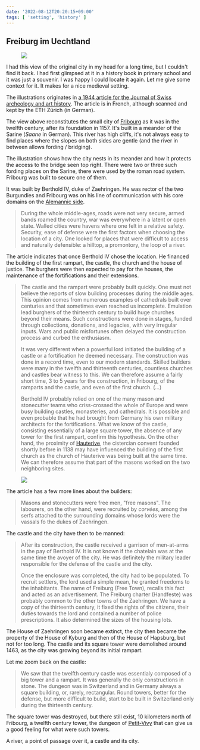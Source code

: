 ```yaml
---
date: '2022-08-12T20:20:15+09:00'
tags: [ 'setting', 'history' ]
---
```


## Freiburg im Uechtland

<figure class="noborder banner">
<a href="images/20220812_twelveth.jpg"><img src="images/20220812_twelveth.jpg" loading="lazy" /></a>
<figcaption>
</figcaption>
</figure>

I had this view of the original city in my head for a long time, but I couldn't find it back. I had first glimpsed at it in a history book in primary school and it was just a souvenir. I was happy I could locate it again. Let me give some context for it. It makes for a nice medieval setting.

The illustrations originates in [a 1944 article for the Journal of Swiss archeology and art history](https://www.e-periodica.ch/cntmng?pid=zak-003%3A1944%3A6%3A%3A380). The article is in French, although scanned and kept by the ETH Zürich (in German).

The view above reconstitutes the small city of [Fribourg](https://en.wikipedia.org/wiki/Fribourg) as it was in the twelfth century, after its foundation in 1157. It's built in a meander of the Sarine (_Saane_ in German). This river has high cliffs, it's not always easy to find places where the slopes on both sides are gentle (and the river in between allows fording / bridging).

The illustration shows how the city nests in its meander and how it protects the access to the bridge seen top right. There were two or three such fording places on the Sarine, there were used by the roman road system. Fribourg was built to secure one of them.

It was built by Berthold IV, duke of Zaehringen. He was rector of the two Burgundies and Fribourg was on his line of communication with his core domains on the [Alemannic side](https://en.wikipedia.org/wiki/Alemannic_German#/media/File:Alemannic-Dialects-Map-English.png).

> During the whole middle-ages, roads were not very secure, armed bands roamed the country, war was everywhere in a latent or open state. Walled cities were havens where one felt in a relative safety. Security, ease of defense were the first factors when choosing the location of a city. One looked for places that were difficult to access and naturally defensible: a hilltop, a promontory, the loop of a river.

The article indicates that once Berthold IV chose the location. He financed the building of the first rampart, the castle, the church and the house of justice. The burghers were then expected to pay for the houses, the maintenance of the fortifications and their extensions.

> The castle and the rampart were probably built quickly. One must not believe the reports of slow building processes during the middle ages. This opinion comes from numerous examples of cathedrals built over centuries and that sometimes even reached us incomplete. Emulation lead burghers of the thirteenth century to build huge churches beyond their means. Such constructions were done in stages, funded through collections, donations, and legacies, with very irregular inputs. Wars and public misfortunes often delayed the construction process and curbed the enthusiasm.
>
> It was very different when a powerful lord initiated the building of a castle or a fortification he deemed necessary. The construction was done in a record time, even to our modern standards. Skilled builders were many in the twelfth and thirteenth centuries, countless churches and castles bear witness to this. We can therefore assume a fairly short time, 3 to 5 years for the construction, in Fribourg, of the ramparts and the castle, and even of the first church. (...)
>
> Berthold IV probably relied on one of the many mason and stonecutter teams who criss-crossed the whole of Europe and were busy building castles, monasteries, and cathedrals. It is possible and even probable that he had brought from Germany his own military architects for the fortifications. What we know of the castle, consisting essentially of a large square tower, the absence of any tower for the first rampart, confirm this hypothesis. On the other hand, the proximity of [Hauterive](https://en.wikipedia.org/wiki/Hauterive,_Fribourg), the cistercian convent founded shortly before in 1138 may have influenced the building of the first church as the church of Hauterive was being built at the same time. We can therefore assume that part of the masons worked on the two neighboring sites.

<figure class="right largest noborder">
<a href="images/20220812_reconstitution.jpg"><img src="images/20220812_reconstitution.jpg" loading="lazy" /></a>
<figcaption>
</figcaption>
</figure>

The article has a few more lines about the builders:

> Masons and stonecutters were free men, "free masons". The labourers, on the other hand, were recruited by _corvées_, among the serfs attached to the surrounding domains whose lords were the vassals fo the dukes of Zaehringen.

The castle and the city have then to be manned:

> After its construction, the castle received a garrison of men-at-arms in the pay of Berthold IV. It is not known if the chatelain was at the same time the avoyer of the city. He was definitely the military leader responsible for the defense of the castle and the city.
>
> Once the enclosure was completed, the city had to be populated. To recruit settlers, the lord used a simple mean, he granted freedoms to the inhabitants. The name of Freiburg (Free Town), recalls this fact and acted as an advertisement. The Freiburg charter (Handfeste) was probably common to the other towns of the Zaehringen. We have a copy of the thirteenth century, it fixed the rights of the citizens, their duties towards the lord and contained a number of police prescriptions. It also determined the sizes of the housing lots.

The House of Zaehringen soon became extinct, the city then became the property of the House of Kyburg and then of the House of Hapsburg, but not for too long. The castle and its square tower were demolished around 1463, as the city was growing beyond its initial rampart.

Let me zoom back on the castle:

> We saw that the twelfth century castle was essentialy composed of a big tower and a rampart. It was generally the only constructions in stone. The dungeon was in Switzerland and in Germany always a square building, or, rarely, rectangular. Round towers, better for the defense, but more difficult to build, start to be built in Switzerland only during the thirteenth century.

The square tower was destroyed, but there still exist, 10 kilometers north of Fribourg, a twelfth century tower, the dungeon of [Petit-Vivy](http://www.swisscastles.ch/Fribourg/petitvivy.html) that can give us a good feeling for what were such towers.

A river, a point of passage over it, a castle and its city.

<!-- 18 6 -->

